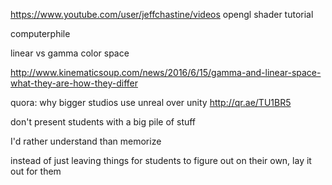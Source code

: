 











https://www.youtube.com/user/jeffchastine/videos opengl shader tutorial


computerphile 




linear vs gamma color space

http://www.kinematicsoup.com/news/2016/6/15/gamma-and-linear-space-what-they-are-how-they-differ


quora: why bigger studios use unreal over unity   http://qr.ae/TU1BR5









don't present students with a big pile of stuff

I'd rather understand than memorize


instead of just leaving things for students to figure out on their own, lay it out for them